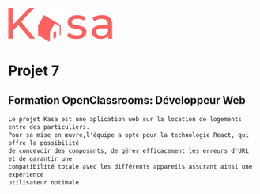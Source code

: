 ![Picture](https://github.com/Horoborus/OpenClassroom-P7/blob/master/src/Assets/logo.png)

# Projet 7
## Formation OpenClassrooms: Développeur Web

```
Le projet Kasa est une aplication web sur la location de logements entre des particuliers.
Pour sa mise en œuvre,l'équipe a opté pour la technologie React, qui offre la possibilité
de concevoir des composants, de gérer efficacement les erreurs d'URL et de garantir une
compatibilité totale avec les différents appareils,assurant ainsi une expérience
utilisateur optimale.
```
